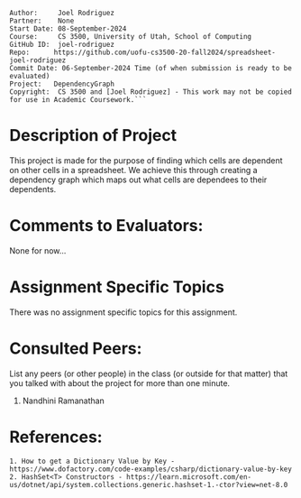﻿```
Author:     Joel Rodriguez
Partner:    None
Start Date: 08-September-2024
Course:     CS 3500, University of Utah, School of Computing
GitHub ID:  joel-rodriguez
Repo:      https://github.com/uofu-cs3500-20-fall2024/spreadsheet-joel-rodriguez
Commit Date: 06-September-2024 Time (of when submission is ready to be evaluated)
Project:   DependencyGraph
Copyright:  CS 3500 and [Joel Rodriguez] - This work may not be copied for use in Academic Coursework.```
```
# Description of Project
This project is made for the purpose of finding which cells are dependent on other cells in a spreadsheet. We achieve this through 
creating a dependency graph which maps out what cells are dependees to their dependents.

# Comments to Evaluators:
None for now...

# Assignment Specific Topics
There was no assignment specific topics for this assignment.

# Consulted Peers:

List any peers (or other people) in the class (or outside for that matter) that you talked with about the project for more than one minute.

1. Nandhini Ramanathan

# References:

    1. How to get a Dictionary Value by Key - https://www.dofactory.com/code-examples/csharp/dictionary-value-by-key
    2. HashSet<T> Constructors - https://learn.microsoft.com/en-us/dotnet/api/system.collections.generic.hashset-1.-ctor?view=net-8.0
